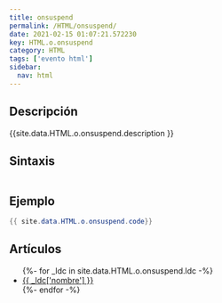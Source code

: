 ```yaml
---
title: onsuspend
permalink: /HTML/onsuspend/
date: 2021-02-15 01:07:21.572230
key: HTML.o.onsuspend
category: HTML
tags: ['evento html']
sidebar: 
  nav: html
---
```


## Descripción
{{site.data.HTML.o.onsuspend.description }}

## Sintaxis
~~~html
~~~

## Ejemplo
~~~java
{{ site.data.HTML.o.onsuspend.code}}
~~~

## Artículos
<ul>
{%- for _ldc in site.data.HTML.o.onsuspend.ldc -%}
   <li>
       <a href="{{_ldc['url'] }}">{{ _ldc['nombre'] }}</a>
   </li>
{%- endfor -%}
</ul>
